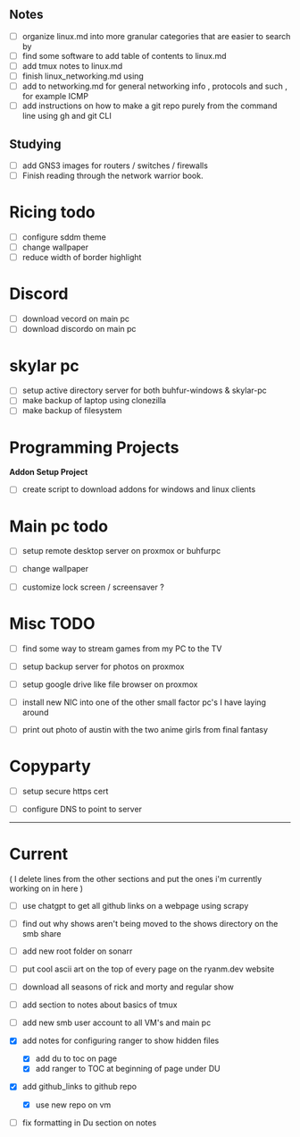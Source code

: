 
## Notes 

- [ ] organize linux.md into more granular categories that are easier to search by 
- [ ] find some software to add table of contents to linux.md 
- [ ] add tmux notes to linux.md 
- [ ] finish linux\_networking.md using 
- [ ] add to networking.md for general networking info , protocols and such , for example ICMP 
- [ ] add instructions on how to make a git repo purely from the command line using gh and git CLI 

## Studying 

- [ ] add GNS3 images for routers / switches / firewalls 
- [ ] Finish reading through the network warrior book.

# Ricing todo 

- [ ] configure sddm theme 
- [ ] change wallpaper 
- [ ] reduce width of border highlight 

# Discord 

- [ ] download vecord on main pc 
- [ ] download discordo on main pc 

# skylar pc 

- [ ] setup active directory server for both buhfur-windows & skylar-pc 
- [ ] make backup of laptop using clonezilla 
- [ ] make backup of filesystem 

# Programming Projects 

**Addon Setup Project**

- [ ] create script to download addons for windows and linux clients 

# Main pc todo 

- [ ] setup remote desktop server on proxmox or buhfurpc 
- [ ] change wallpaper 
- [ ] customize lock screen / screensaver ? 


# Misc TODO 

- [ ] find some way to stream games from my PC to the TV 
- [ ] setup backup server for photos on proxmox 
- [ ] setup google drive like file browser on proxmox 
- [ ] install new NIC into one of the other small factor pc's I have laying around 
- [ ] print out photo of austin with the two anime girls from final fantasy 


# Copyparty 

- [ ] setup secure https cert 
- [ ] configure DNS to point to server 


---

# Current 

( I delete lines from the other sections and put the ones i'm currently working on in here )

- [ ] use chatgpt to get all github links on a webpage using scrapy 
- [ ] find out why shows aren't being moved to the shows directory on the smb share 
- [ ] add new root folder on sonarr
- [ ] put cool ascii art on the top of every page on the ryanm.dev website 
- [ ] download all seasons of rick and morty and regular show 
- [ ] add section to notes about basics of tmux 
- [ ] add new smb user account to all VM's and main pc 
- [x] add notes for configuring ranger to show hidden files 
    - [x] add du to toc on page 
    - [x] add ranger to TOC at beginning of page under DU 
- [x] add github\_links to github repo 
    - [x] use new repo on vm 
- [ ] fix formatting in Du section on notes 
    










